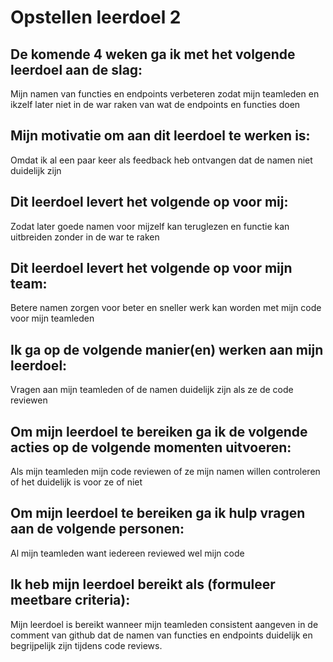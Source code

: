 # Opstellen leerdoel 2

## De komende 4 weken ga ik met het volgende leerdoel aan de slag: 
Mijn namen van functies en endpoints verbeteren zodat mijn teamleden en ikzelf later niet in de war raken van wat de endpoints en functies doen 

## Mijn motivatie om aan dit leerdoel te werken is:
Omdat ik al een paar keer als feedback heb ontvangen dat de namen niet duidelijk zijn 

## Dit leerdoel levert het volgende op voor mij:
Zodat later goede namen voor mijzelf kan teruglezen en functie kan uitbreiden zonder in de war te raken

## Dit leerdoel levert het volgende op voor mijn team:
Betere namen zorgen voor beter en sneller werk kan worden met mijn code voor mijn teamleden

## Ik ga op de volgende manier(en) werken aan mijn leerdoel:
Vragen aan mijn teamleden of de namen duidelijk zijn als ze de code reviewen

## Om mijn leerdoel te bereiken ga ik de volgende acties op de volgende momenten uitvoeren:
Als mijn teamleden mijn code reviewen of ze mijn namen willen controleren of het duidelijk is voor ze of niet

## Om mijn leerdoel te bereiken ga ik hulp vragen aan de volgende personen:
Al mijn teamleden want iedereen reviewed wel mijn code

## Ik heb mijn leerdoel bereikt als (formuleer meetbare criteria):
Mijn leerdoel is bereikt wanneer mijn teamleden consistent aangeven in de comment van github dat de namen van functies en endpoints duidelijk en begrijpelijk zijn tijdens code reviews.
